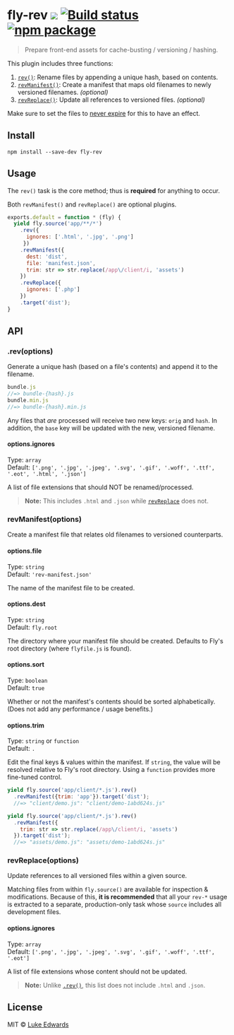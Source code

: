 # fly-rev [![][travis-badge]][travis-link] [![Build status](https://ci.appveyor.com/api/projects/status/q6l1ah2aa83tf736/branch/master?svg=true)](https://ci.appveyor.com/project/lukeed/fly-rev/branch/master) [![npm package][npm-ver-link]][npm-pkg-link]

> Prepare front-end assets for cache-busting / versioning / hashing.

<!-- <div align="center">
  <a href="http://github.com/flyjs/fly">
    <img width=200px  src="https://cloud.githubusercontent.com/assets/8317250/8733685/0be81080-2c40-11e5-98d2-c634f076ccd7.png">
  </a>
</div> -->

This plugin includes three functions:

1. [`rev()`](#revoptions): Rename files by appending a unique hash, based on contents.
2. [`revManifest()`](#revmanifestoptions): Create a manifest that maps old filenames to newly versioned filenames. _(optional)_
3. [`revReplace()`](#revreplaceoptions): Update all references to versioned files. _(optional)_

Make sure to set the files to [never expire](http://developer.yahoo.com/performance/rules.html#expires) for this to have an effect.

## Install
```
npm install --save-dev fly-rev
```

## Usage

The `rev()` task is the core method; thus is **required** for anything to occur.

Both `revManifest()` and `revReplace()` are optional plugins.

```js
exports.default = function * (fly) {
  yield fly.source('app/**/*')
    .rev({
      ignores: ['.html', '.jpg', '.png']
     })
    .revManifest({
      dest: 'dist',
      file: 'manifest.json',
      trim: str => str.replace(/app\/client/i, 'assets')
    })
    .revReplace({
      ignores: ['.php']
    })
    .target('dist');
}
```

## API

### .rev(options)

Generate a unique hash (based on a file's contents) and append it to the filename.

```js
bundle.js
//=> bundle-{hash}.js
bundle.min.js
//=> bundle-{hash}.min.js
```

Any files that *are* processed will receive two new keys: `orig` and `hash`. In addition, the `base` key will be updated with the new, versioned filename.

#### options.ignores

Type: `array` <br>
Default: `['.png', '.jpg', '.jpeg', '.svg', '.gif', '.woff', '.ttf', '.eot', '.html', '.json']`

A list of file extensions that should NOT be renamed/processed.

> **Note:** This includes `.html` and `.json` while [`revReplace`](https://github.com/lukeed/fly-rev#optionsignores-1) does not.


### revManifest(options)

Create a manifest file that relates old filenames to versioned counterparts.

#### options.file

Type: `string` <br>
Default: `'rev-manifest.json'`

The name of the manifest file to be created.

#### options.dest

Type: `string` <br>
Default: `fly.root`

The directory where your manifest file should be created. Defaults to Fly's root directory (where `flyfile.js` is found).

#### options.sort

Type: `boolean`<br>
Default: `true`

Whether or not the manifest's contents should be sorted alphabetically. (Does not add any performance / usage benefits.)

#### options.trim

Type: `string` or `function`<br>
Default: `.`

Edit the final keys & values within the manifest. If `string`, the value will be resolved relative to Fly's root directory. Using a `function` provides more fine-tuned control.

```js
yield fly.source('app/client/*.js').rev()
  .revManifest({trim: 'app'}).target('dist');
  //=> "client/demo.js": "client/demo-1abd624s.js"

yield fly.source('app/client/*.js').rev()
  .revManifest({
    trim: str => str.replace(/app\/client/i, 'assets')
  }).target('dist');
  //=> "assets/demo.js": "assets/demo-1abd624s.js"
```

### revReplace(options)

Update references to all versioned files within a given source.

Matching files from within `fly.source()` are available for inspection & modifications. Because of this, **it is recommended** that all your `rev-*` usage is extracted to a separate, production-only task whose `source` includes all development files.

#### options.ignores

Type: `array` <br>
Default: `['.png', '.jpg', '.jpeg', '.svg', '.gif', '.woff', '.ttf', '.eot']`

A list of file extensions whose content should not be updated.

> **Note:** Unlike [`.rev()`](https://github.com/lukeed/fly-rev#optionsignores), this list does not include `.html` and `.json`.


## License

MIT © [Luke Edwards](https://lukeed.com)

[npm-pkg-link]: https://www.npmjs.org/package/fly-rev
[npm-ver-link]: https://img.shields.io/npm/v/fly-rev.svg?style=flat-square
[travis-link]:  https://travis-ci.org/lukeed/fly-rev
[travis-badge]: http://img.shields.io/travis/lukeed/fly-rev.svg?style=flat-square
